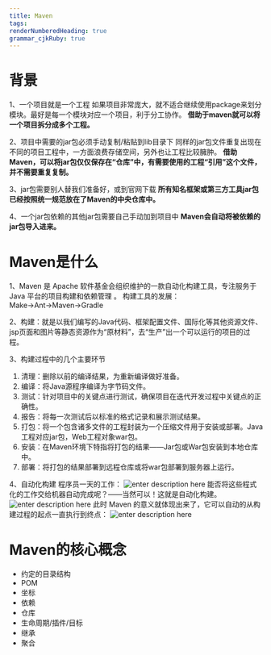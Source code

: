 ```yaml
---
title: Maven
tags: 
renderNumberedHeading: true
grammar_cjkRuby: true
---
```


# 背景
1、一个项目就是一个工程
如果项目非常庞大，就不适合继续使用package来划分模块。最好是每一个模块对应一个项目，利于分工协作。
**借助于maven就可以将一个项目拆分成多个工程。**

2、项目中需要的jar包必须手动复制/粘贴到lib目录下
同样的jar包文件重复出现在不同的项目工程中，一方面浪费存储空间，另外也让工程比较臃肿。
**借助Maven，可以将jar包仅仅保存在“仓库”中，有需要使用的工程“引用”这个文件，并不需要重复复制。**

3、jar包需要别人替我们准备好，或到官网下载
**所有知名框架或第三方工具jar包已经按照统一规范放在了Maven的中央仓库中。**

4、一个jar包依赖的其他jar包需要自己手动加到项目中
**Maven会自动将被依赖的jar包导入进来。**

# Maven是什么
1、Maven 是 Apache 软件基金会组织维护的一款自动化构建工具，专注服务于 Java 平台的项目构建和依赖管理 。
构建工具的发展：Make→Ant→Maven→Gradle

2、构建：就是以我们编写的Java代码、框架配置文件、国际化等其他资源文件、jsp页面和图片等静态资源作为“原材料”，去“生产”出一个可以运行的项目的过程。

3、构建过程中的几个主要环节

 1. 清理：删除以前的编译结果，为重新编译做好准备。
 2. 编译：将Java源程序编译为字节码文件。
 3. 测试：针对项目中的关键点进行测试，确保项目在迭代开发过程中关键点的正确性。
 4. 报告：将每一次测试后以标准的格式记录和展示测试结果。
 5. 打包：将一个包含诸多文件的工程封装为一个压缩文件用于安装或部署。Java工程对应jar包，Web工程对象war包。
 6. 安装：在Maven环境下特指将打包的结果——Jar包或War包安装到本地仓库中。
 7. 部署：将打包的结果部署到远程仓库或将war包部署到服务器上运行。
 
 4、自动化构建
 程序员一天的工作：
 ![enter description here](./images/20170728203846138.png)
 能否将这些程式化的工作交给机器自动完成呢？——当然可以！这就是自动化构建。
 ![enter description here](./images/20170728203927253.png)
 此时 Maven 的意义就体现出来了，它可以自动的从构建过程的起点一直执行到终点：
 ![enter description here](./images/20170728203953999.png)

# Maven的核心概念

 - 约定的目录结构
 - POM
 - 坐标
 - 依赖
 - 仓库
 - 生命周期/插件/目标
 - 继承
 - 聚合